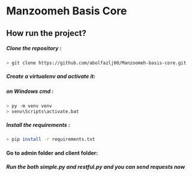 # Manzoomeh Basis Core

## How run the project?


##### Clone the repository :
```bash
> git clone https://github.com/abolfazlj00/Manzoomeh-basis-core.git
```
##### Create a virtualenv and activate it:
##### on Windows cmd : 
 ```bash
> py -m venv venv
> venv\Scripts\activate.bat
```
##### Install the requirements :
```bash
> pip install -r requirements.txt
```
#### Go to admin folder and client folder: 
##### Run the both simple.py and restful.py and you can send requests now
